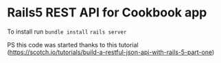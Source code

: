 # Rails5 REST API for Cookbook app

To install run
`bundle install`
`rails server`





PS this code was started thanks to this tutorial (https://scotch.io/tutorials/build-a-restful-json-api-with-rails-5-part-one)
